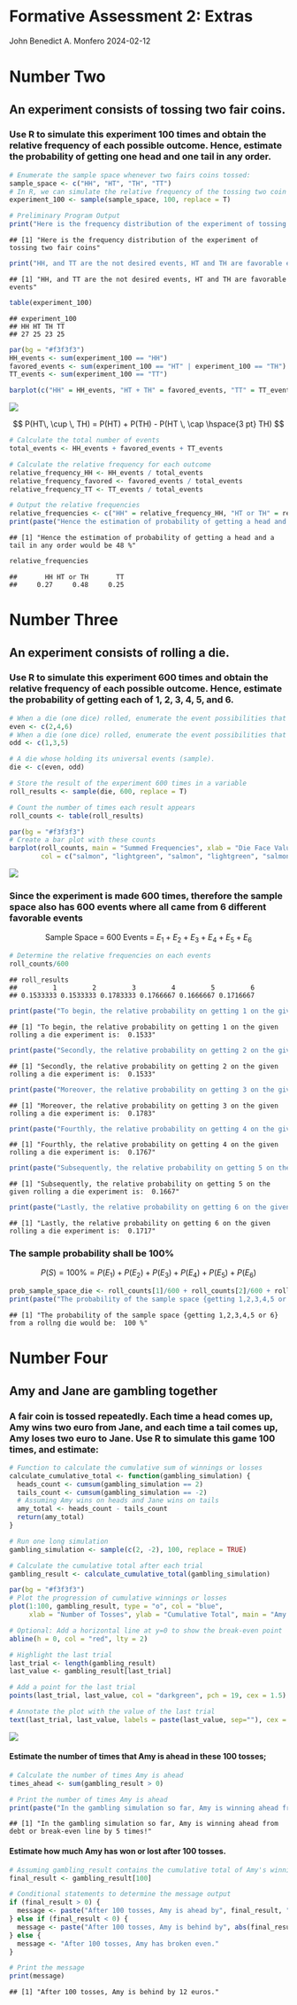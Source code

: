 Formative Assessment 2: Extras
================
John Benedict A. Monfero
2024-02-12

# Number Two

## An experiment consists of tossing two fair coins.

### Use R to simulate this experiment 100 times and obtain the relative frequency of each possible outcome. Hence, estimate the probability of getting one head and one tail in any order.

``` r
# Enumerate the sample space whenever two fairs coins tossed:
sample_space <- c("HH", "HT", "TH", "TT")
# In R, we can simulate the relative frequency of the tossing two coin experiment with 100 repetitions through sample() function
experiment_100 <- sample(sample_space, 100, replace = T)

# Preliminary Program Output
print("Here is the frequency distribution of the experiment of tossing two fair coins")
```

    ## [1] "Here is the frequency distribution of the experiment of tossing two fair coins"

``` r
print("HH, and TT are the not desired events, HT and TH are favorable events")
```

    ## [1] "HH, and TT are the not desired events, HT and TH are favorable events"

``` r
table(experiment_100)
```

    ## experiment_100
    ## HH HT TH TT 
    ## 27 25 23 25

``` r
par(bg = "#f3f3f3")
HH_events <- sum(experiment_100 == "HH")
favored_events <- sum(experiment_100 == "HT" | experiment_100 == "TH")
TT_events <- sum(experiment_100 == "TT")

barplot(c("HH" = HH_events, "HT + TH" = favored_events, "TT" = TT_events),  main = "Experiment consists two tossing coins", xlab = "Events in tossing two coins", ylab = "Total Frequency", col = c("steelblue", "gold", "steelblue"), las = 1)
```

![](MONFERO,-JOHN-BENEDICT-FA2-EXTRAS_files/figure-gfm/unnamed-chunk-1-1.png)<!-- -->

$$
P(HT\, \cup \, TH) = P(HT) + P(TH) - P(HT \, \cap \hspace{3 pt} TH)
$$

``` r
# Calculate the total number of events
total_events <- HH_events + favored_events + TT_events

# Calculate the relative frequency for each outcome
relative_frequency_HH <- HH_events / total_events
relative_frequency_favored <- favored_events / total_events
relative_frequency_TT <- TT_events / total_events

# Output the relative frequencies
relative_frequencies <- c("HH" = relative_frequency_HH, "HT or TH" = relative_frequency_favored, "TT" = relative_frequency_TT)
print(paste("Hence the estimation of probability of getting a head and a tail in any order would be", relative_frequency_favored*100, "%"))
```

    ## [1] "Hence the estimation of probability of getting a head and a tail in any order would be 48 %"

``` r
relative_frequencies
```

    ##       HH HT or TH       TT 
    ##     0.27     0.48     0.25

# Number Three

## An experiment consists of rolling a die.

### Use R to simulate this experiment 600 times and obtain the relative frequency of each possible outcome. Hence, estimate the probability of getting each of 1, 2, 3, 4, 5, and 6.

``` r
# When a die (one dice) rolled, enumerate the event possibilities that an even number appears.
even <- c(2,4,6)
# When a die (one dice) rolled, enumerate the event possibilities that not an even number appears.
odd <- c(1,3,5)

# A die whose holding its universal events (sample).
die <- c(even, odd)

# Store the result of the experiment 600 times in a variable
roll_results <- sample(die, 600, replace = T)

# Count the number of times each result appears
roll_counts <- table(roll_results)

par(bg = "#f3f3f3")
# Create a bar plot with these counts
barplot(roll_counts, main = "Summed Frequencies", xlab = "Die Face Values", ylab = "Total Frequency", 
        col = c("salmon", "lightgreen", "salmon", "lightgreen", "salmon", "lightgreen"), las = 1)
```

![](MONFERO,-JOHN-BENEDICT-FA2-EXTRAS_files/figure-gfm/unnamed-chunk-3-1.png)<!-- -->

### Since the experiment is made 600 times, therefore the sample space also has 600 events where all came from 6 different favorable events

$$
\text{Sample Space} \hspace{3pt}= \hspace{3pt} 600 \hspace{3pt} \text{Events} \hspace{3pt} = \hspace{3pt} E_1 + E_2 + E_3 + E_4 + E_5 + E_6
$$

``` r
# Determine the relative frequencies on each events
roll_counts/600
```

    ## roll_results
    ##         1         2         3         4         5         6 
    ## 0.1533333 0.1533333 0.1783333 0.1766667 0.1666667 0.1716667

``` r
print(paste("To begin, the relative probability on getting 1 on the given rolling a die experiment is: ", round(roll_counts[1]/600, 4)))
```

    ## [1] "To begin, the relative probability on getting 1 on the given rolling a die experiment is:  0.1533"

``` r
print(paste("Secondly, the relative probability on getting 2 on the given rolling a die experiment is: ", round(roll_counts[2]/600, 4)))
```

    ## [1] "Secondly, the relative probability on getting 2 on the given rolling a die experiment is:  0.1533"

``` r
print(paste("Moreover, the relative probability on getting 3 on the given rolling a die experiment is: ", round(roll_counts[3]/600, 4)))
```

    ## [1] "Moreover, the relative probability on getting 3 on the given rolling a die experiment is:  0.1783"

``` r
print(paste("Fourthly, the relative probability on getting 4 on the given rolling a die experiment is: ", round(roll_counts[4]/600, 4)))
```

    ## [1] "Fourthly, the relative probability on getting 4 on the given rolling a die experiment is:  0.1767"

``` r
print(paste("Subsequently, the relative probability on getting 5 on the given rolling a die experiment is: ", round(roll_counts[5]/600, 4)))
```

    ## [1] "Subsequently, the relative probability on getting 5 on the given rolling a die experiment is:  0.1667"

``` r
print(paste("Lastly, the relative probability on getting 6 on the given rolling a die experiment is: ", round(roll_counts[6]/600, 4)))
```

    ## [1] "Lastly, the relative probability on getting 6 on the given rolling a die experiment is:  0.1717"

### The sample probability shall be 100%

$$
P(S)= 100\% = P(E_1)+P(E_2)+P(E_3)+P(E_4)+P(E_5)+P(E_6)
$$

``` r
prob_sample_space_die <- roll_counts[1]/600 + roll_counts[2]/600 + roll_counts[3]/600 + roll_counts[4]/600 + roll_counts[5]/600 + roll_counts[6]/600
print(paste("The probability of the sample space {getting 1,2,3,4,5 or 6} from a rollng die would be: ", prob_sample_space_die*100,"%"))
```

    ## [1] "The probability of the sample space {getting 1,2,3,4,5 or 6} from a rollng die would be:  100 %"

# Number Four

## Amy and Jane are gambling together

### A fair coin is tossed repeatedly. Each time a head comes up, Amy wins two euro from Jane, and each time a tail comes up, Amy loses two euro to Jane. Use R to simulate this game 100 times, and estimate:

``` r
# Function to calculate the cumulative sum of winnings or losses
calculate_cumulative_total <- function(gambling_simulation) {
  heads_count <- cumsum(gambling_simulation == 2)
  tails_count <- cumsum(gambling_simulation == -2)
  # Assuming Amy wins on heads and Jane wins on tails
  amy_total <- heads_count - tails_count
  return(amy_total)
}

# Run one long simulation
gambling_simulation <- sample(c(2, -2), 100, replace = TRUE)

# Calculate the cumulative total after each trial
gambling_result <- calculate_cumulative_total(gambling_simulation)

par(bg = "#f3f3f3")
# Plot the progression of cumulative winnings or losses
plot(1:100, gambling_result, type = "o", col = "blue",
     xlab = "Number of Tosses", ylab = "Cumulative Total", main = "Amy's Progression of Winnings/Losses")

# Optional: Add a horizontal line at y=0 to show the break-even point
abline(h = 0, col = "red", lty = 2)

# Highlight the last trial
last_trial <- length(gambling_result)
last_value <- gambling_result[last_trial]

# Add a point for the last trial
points(last_trial, last_value, col = "darkgreen", pch = 19, cex = 1.5)

# Annotate the plot with the value of the last trial
text(last_trial, last_value, labels = paste(last_value, sep=""), cex = 0.5, col = "darkgreen", pos = 4)
```

![](MONFERO,-JOHN-BENEDICT-FA2-EXTRAS_files/figure-gfm/unnamed-chunk-6-1.png)<!-- -->

#### Estimate the number of times that Amy is ahead in these 100 tosses;

``` r
# Calculate the number of times Amy is ahead
times_ahead <- sum(gambling_result > 0)

# Print the number of times Amy is ahead
print(paste("In the gambling simulation so far, Amy is winning ahead from debt or break-even line by", times_ahead, "times!"))
```

    ## [1] "In the gambling simulation so far, Amy is winning ahead from debt or break-even line by 5 times!"

#### Estimate how much Amy has won or lost after 100 tosses.

``` r
# Assuming gambling_result contains the cumulative total of Amy's winnings/losses after 100 tosses
final_result <- gambling_result[100]

# Conditional statements to determine the message output
if (final_result > 0) {
  message <- paste("After 100 tosses, Amy is ahead by", final_result, "euros.")
} else if (final_result < 0) {
  message <- paste("After 100 tosses, Amy is behind by", abs(final_result), "euros.")
} else {
  message <- "After 100 tosses, Amy has broken even."
}

# Print the message
print(message)
```

    ## [1] "After 100 tosses, Amy is behind by 12 euros."
